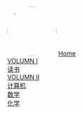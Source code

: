 <div class='book-home'>
<a  href="#"><img style="width:7rem;border-radius:50%;" src="favicon.gif"></img></a>
<a href="#" class="js-name name alive">
    <i class='iconfont icon-home'></i> Home</a>
</div>


<!-- VOLUMN I -->

<div class='book-list'>
    <i class='nav-icon iconfont icon-books-1'></i>
    <a href="#/Volumn_I/welcome" class="alive"> VOLUMN I </a>
    <!---->
    <div class='book-list-sub1'>
        <a href="#/Volumn_I/Reading/welcome" class="alive">
        <i class='iconfont icon-dir'></i>
        读书</a>
    </div>                                                            
    <!--
    <div class='book-list-sub1'>
        <a href="#/Volumn_I/english/welcome" class="alive">
        <i class='iconfont icon-dir'></i>
        英语</a>
    </div>                                                            
	-->

</div>                                                            


<!-- VOLUMN II -->

<div class='book-list'>
    <i class='nav-icon iconfont icon-books-1'></i>
    <a href="#/Volumn_II/welcome" class="alive"> VOLUMN II </a>
    <div class='book-list-sub1'>
        <a href="#/Volumn_II/IT/welcome" class="alive">
        <i class='iconfont icon-dir'></i>
        计算机</a>
    </div>                                                            
    <div class='book-list-sub1'>
        <a href="#/Volumn_II/math/welcome" class="alive">
        <i class='iconfont icon-dir'></i>
        数学</a>
    </div>                                                            
    <div class='book-list-sub1'>
        <a href="#/Volumn_II/chemistry/welcome" class="alive">
        <i class='iconfont icon-dir'></i>
        化学</a>
    </div>                                                            
</div>                                                            



